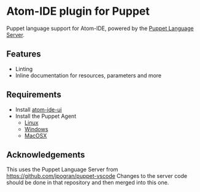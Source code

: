 # Atom-IDE plugin for Puppet

Puppet language support for Atom-IDE, powered by the [Puppet Language Server](https://github.com/jpogran/puppet-vscode).

## Features

* Linting
* Inline documentation for resources, parameters and more

## Requirements

* Install [atom-ide-ui](https://atom.io/packages/atom-ide-ui)
* Install the Puppet Agent
  * [Linux](https://docs.puppet.com/puppet/latest/install_linux.html)
  * [Windows](https://docs.puppet.com/puppet/latest/install_windows.html)
  * [MacOSX](https://docs.puppet.com/puppet/latest/install_osx.html)

## Acknowledgements

This uses the Puppet Language Server from https://github.com/jpogran/puppet-vscode
Changes to the server code should be done in that repository and then merged into this one.
